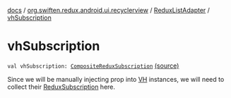 [docs](../../index.md) / [org.swiften.redux.android.ui.recyclerview](../index.md) / [ReduxListAdapter](index.md) / [vhSubscription](./vh-subscription.md)

# vhSubscription

`val vhSubscription: `[`CompositeReduxSubscription`](../../org.swiften.redux.core/-composite-redux-subscription/index.md) [(source)](https://github.com/protoman92/KotlinRedux/tree/master/android/android-recyclerview/src/main/java/org/swiften/redux/android/ui/recyclerview/DiffedAdapter.kt#L61)

Since we will be manually injecting prop into [VH](index.md#VH) instances, we will need to collect their
[ReduxSubscription](../../org.swiften.redux.core/-redux-subscription/index.md) here.

